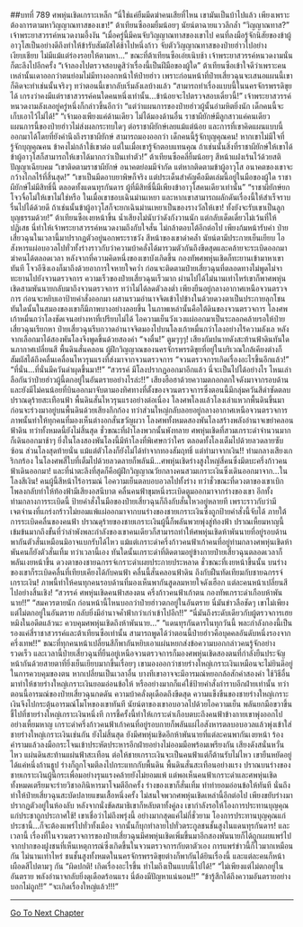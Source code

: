 ##บทที่ 789 ศพหุ่นเชิดเกราะเหล็ก
“นี่ใช่แค่ยืมมีดฆ่าคนเสียที่ไหน เขามันเป็นบ้าไปแล้ว เพียงเพราะต้องการตามหาวิญญาณทาสของเขา!” ต้าเทียนซืออมยิ้มน้อยๆ นัยน์ตาฉายแววลึกล้ำ
“วิญญาณทาส?” เจ้าพระยาสวรรค์หนวดงามอึ้งงัน
“เมื่อครู่นี้มีคนจับวิญญาณทาสของเขาไป คนที่ลงมือรู้จักนิสัยของข้าผู้อาวุโสเป็นอย่างดีถึงทำให้ข้ารับสัมผัสได้ช้าไปหนึ่งก้าว จับตัววิญญาณทาสของป๋ายฮ่าวไปอย่างเงียบเชียบ ไม่มีแม้แต่ร่องรอยให้ตามหา...” ขณะที่ต้าเทียนซือเอ่ยเนิบช้า เจ้าพระยาสวรรค์หนวดงามนั่นก็ตะลึงไปอีกครั้ง
“เจ้าลองไปตรวจสอบดูสิว่าเรื่องนี้เป็นฝีมือของผู้ใด” ต้าเทียนซือเข้าใจดีว่าเพราะคนเหล่านั้นเดาออกว่าตนย่อมไม่มีทางออกหน้าให้ป๋ายฮ่าว เพราะก่อนหน้าที่ป๋ายเสี่ยวฉุนจะเสนอแผนนี้เขาก็คิดจะทำเช่นนั้นจริงๆ ทว่าตอนนี้เขากลับเริ่มลังเลบ้างแล้ว
“สามารถทำเรื่องแบบนี้ในนครจักรพรรดิขุยได้ เกรงว่าคงมีแต่ราชาสวรรค์คนใดคนหนึ่งเท่านั้น...ข้าน้อยจะไปตรวจสอบเดี๋ยวนี้!”
เจ้าพระยาสวรรค์หนวดงามลังเลอยู่ครู่หนึ่งก็กล่าวขึ้นอีกว่า “แต่ว่าแผนการของป๋ายฮ่าวผู้นั้นอำมหิตยิ่งนัก เด็กคนนี้จะเก็บเอาไว้ไม่ได้!”
“เจ้ามองเพียงแค่ด้านเดียว ไม่ได้มองด้านอื่น ราชาผียักษ์มีลูกสาวแค่คนเดียว แผนการนี้ของป๋ายฮ่าวไม่ส่งผลกระทบใดๆ ต่อราชาผียักษ์เลยแม้แต่น้อย และการที่เขาคิดแผนแบบนี้ออกมาได้โดยที่ยังคำนึงถึงราชาผียักษ์ สามารถมองออกว่า เด็กคนนี้รู้จักบุญคุณคน!
หากเขาไม่มีใจที่รู้จักบุญคุณคน ข้าคงไม่กล้าใช้เขาต่อ แต่ในเมื่อเขารู้จักตอบแทนคุณ ถ้าเช่นนั้นสิ่งที่ราชาผียักษ์ให้เขาได้ ข้าผู้อาวุโสก็สามารถให้เขาได้มากกว่าเป็นเท่าตัว!” ต้าเทียนซือคลี่ยิ้มน้อยๆ สีหน้าแฝงเร้นไว้ด้วยสติปัญญาเฉียบคม
“เขาติดตามราชาผียักษ์ อนาคตย่อมมีจำกัด แต่หากติดตามข้าผู้อาวุโส อนาคตของเขาจะกว้างไกลไร้ที่สิ้นสุด!”
“เขาเป็นมีดอาบยาพิษก็จริง แต่ประเด็นสำคัญคือมีดเล่มนี้อยู่ในมือของผู้ใด ราชาผียักษ์ไม่มีสิทธิ์นี้ ตลอดทั้งแดนทุรกันดาร ผู้ที่มีสิทธิ์นี้มีเพียงข้าอาวุโสคนเดียวเท่านั้น”
“ราชาผียักษ์ยกโจวจื่อโม่ให้เขาไม่ใช่หรือ ในเมื่อเขาชอบเฉินม่านเหยา และหากเขาสามารถผลักดันเรื่องนี้ให้สำเร็จราบรื่นไปได้ด้วยดี ถ้าเช่นนั้นข้าผู้อาวุโสก็จะยกเฉินม่านเหยาเป็นของรางวัลให้เขา! ทั้งยังจะรับเขาเป็นลูกบุญธรรมด้วย!” ต้าเทียนซือเงยหน้าขึ้น น้ำเสียงไม่นับว่าดังกังวานนัก แต่กลับเด็ดเดี่ยวไม่เว้นที่ให้ปฏิเสธ นี่ทำให้เจ้าพระยาสวรรค์หนวดงามถึงกับใจสั่น ไม่กล้าตอบโต้อีกต่อไป เพียงก้มหน้ารับคำ
ป๋ายเสี่ยวฉุนในเวลานี้มาปรากฏตัวอยู่นอกพระราชวัง สีหน้าของเขาดำคล้ำ นัยน์ตามีประกายเย็นเยียบ ไอสังหารแผ่อบอวลไปทั่วทั้งร่างราวกับว่าความบ้าคลั่งได้มารวมตัวกันถึงขีดสุดและคล้ายจะระเบิดออกมาฆ่าคนได้ตลอดเวลา
หลังจากที่ความคิดหนึ่งของเขาบังเกิดขึ้น กองทัพศพหุ่นเชิดก็ทะยานเข้ามาหาเขาทันที โจวอีซิงเองก็มาถึงด้วยอาการใจหายใจคว่ำ ก่อนจะติดตามป๋ายเสี่ยวฉุนที่ตลอดทางไม่พูดไม่จาทะยานไปยังจวนตรวจการ
ความเร็วของป๋ายเสี่ยวฉุนเร็วมาก ผ่านไปได้ไม่นานเท่าไหร่เขาก็พาศพหุ่นเชิดสามพันนายกลับมาถึงจวนตรวจการ ทว่าไม่ได้ลดตัวลงต่ำ เพียงยืนอยู่กลางอากาศเหนือจวนตรวจการ ก่อนจะหยิบเอาป้ายคำสั่งออกมา ผสานรวมอำนาจจิตเข้าไปข้างในด้วยดวงตาเป็นประกายลุกโชน ทันใดนั้นในสมองของเขาก็มีภาพบางอย่างลอยขึ้น
ในภาพเหล่านั้นคือใต้ดินของจวนตรวจการ โลงศพเก้าหมื่นกว่าโลงชัดเจนอย่างหาที่เปรียบไม่ได้ ไอความเย็นวังเวงแผ่ออกมาเป็นระลอกคล้ายรอให้ป๋ายเสี่ยวฉุนเรียกหา
ป๋ายเสี่ยวฉุนรีบกวาดอำนาจจิตมองไปบนโลงเก้าหมื่นกว่าโลงอย่างไร้ความลังเล หลังจากเลือกมาได้สองพันโลงจึงพูดขึ้นด้วยสองคำ
“จงตื่น!”
ตูมๆๆๆ!
เสียงกัมปนาทดังสะท้านฟ้าดินทันใด นภากาศเปลี่ยนสี พื้นดินสั่นคลอน ผู้ฝึกวิญญาณของนครจักรพรรดิขุยที่อยู่ในบริเวณใกล้เคียงต่างก็สัมผัสได้ถึงคลื่นเคลื่อนไหวรุนแรงที่ส่งมาจากจวนตรวจการ
“จวนตรวจการเกิดเรื่องอะไรขึ้นอีกแล้ว!”
“ที่นั่น...ที่นั่นมีควันดำผุดขึ้นมา!!”
“สวรรค์ มีโลงปรากฏออกมาอีกแล้ว นี่จะเป็นไปได้อย่างไร ไหนเล่าลือกันว่าป๋ายฮ่าวผู้นี้ตกอยู่ในอันตรายอย่างไรล่ะ!!”
เสียงฮือฮาด้วยความตกอกตกใจดังมาจากรอบด้าน และยังมีไม่คนน้อยที่บินออกมาจับตามองทิศทางที่ตั้งของจวนตรวจการซึ่งตอนนี้มีกลุ่มควันสีดำซัดตลบ ปราณดุร้ายสะเทือนฟ้า
พื้นดินสั่นไหวรุนแรงอย่างต่อเนื่อง โลงศพโลงแล้วโลงเล่าแหวกพื้นดินขึ้นมา ก่อนจะร่วงมาอยู่บนพื้นดินด้วยเสียงกึกก้อง ทว่าส่วนใหญ่กลับลอยอยู่กลางอากาศเหนือจวนตรวจการ ภาพนั้นทำให้ทุกคนที่มองเห็นต่างอกสั่นขวัญผวา
โลงศพทั้งหมดสองพันโลงสร้างพลังอำนาจเขย่าคลอนฟ้าดิน ทว่าทั้งหมดนี้ยังไม่สิ้นสุด ชั่วขณะที่ฝาโลงพวกนั้นพังทลาย ศพหุ่นเชิดที่สวมเกราะดำจำนวนมากก็เดินออกมาช้าๆ
ยิ่งในโลงสองพันโลงนี้มีห้าโลงที่พิเศษกว่าใคร ตลอดทั้งโลงเต็มไปด้วยลวดลายซับซ้อน ส่วนโลงสุดท้ายนั่น แม้แต่ตัวโลงก็ยังไม่ได้ทำจากทองสัมฤทธิ์ แต่ทำมาจากเงิน!!
ท่ามกลางเสียงเกริกกร้อง ในโลงศพสี่ใบที่เต็มไปด้วยลวดลายก็พลันมี...ศพหุ่นเชิดร่างสูงใหญ่สี่คนซึ่งมีตบะครึ่งก้าวคนฟ้าเดินออกมา!
และที่น่าตะลึงที่สุดก็คือผู้ฝึกวิญญาณวัยกลางคนสวมเกราะเงินซึ่งเดินออกมาจาก...ในโลงสีเงิน!
คนผู้นี้สีหน้าไร้อารมณ์ ไอความเย็นตลบอบอวลไปทั้งร่าง ทว่าชั่วขณะที่ดวงตาของเขาเบิกโพลงกลับทำให้ท้องฟ้ามีเสียงอสนีบาต คลื่นคนฟ้าขุมหนึ่งระเบิดตูมออกมาจากร่างของเขา
อีกทั้งท่ามกลางการระเบิดนี้ ป้ายคำสั่งในมือของป๋ายเสี่ยวฉุนก็ถึงกับสั่นไหวอยู่หลายที เพราะราวกับว่ามีเจตจำนงที่แกร่งกร้าวไม่ยอมแพ้แผ่ออกมาจากบนร่างของชายเกราะเงินซึ่งถูกป้ายคำสั่งนี้จับได้
ภายใต้การระเบิดคลื่นของคนฟ้า ปราณดุร้ายของชายเกราะเงินผู้นี้ก็พลันพวยพุ่งสู่ท้องฟ้า ปราณเหี้ยมหาญนี้เข้มข้นมากถึงขั้นที่ว่าลำพังพละกำลังของเขาคนเดียวก็สามารถทำให้ศพหุ่นเชิดห้าพันนายที่อยู่รอบด้านพากันตัวสั่นเหมือนมิอาจแบกรับได้ไหว
แม้แต่เกราะดำครึ่งก้าวคนฟ้าเก้าคนที่อยู่ท่ามกลางศพหุ่นเชิดห้าพันคนก็ยังตัวสั่นเทิ้ม ทว่าเวลานี้เอง ทันใดนั้นเกราะดำที่ติดตามอยู่ข้างกายป๋ายเสี่ยวฉุนตลอดเวลาก็พลันเงยหน้าขึ้น
ดวงตาของชายฉกรรจ์เกราะดำเผยประกายประหลาด ชั่วขณะที่เงยหน้าขึ้นนั้น บนร่างของเขาก็ระเบิดคลื่นที่เทียบเคียงได้กับคนฟ้า คลื่นนี้สั่นคลอนฟ้าดิน ถึงกับฝืนทัดเทียมกับชายฉกรรจ์เกราะเงิน!
ภาพนี้ทำให้คนทุกคนรอบด้านที่มองเห็นพากันสูดลมหายใจดังเฮือก แต่ละคนหน้าเปลี่ยนสีไปอย่างสิ้นเชิง!
“สวรรค์ ศพหุ่นเชิดคนฟ้าสองตน ครึ่งก้าวคนฟ้าเก้าตน กองทัพเกราะดำเกือบห้าพันนาย!!”
“สมควรตายนัก ก่อนหน้านี้ไหนบอกว่าป๋ายฮ่าวตกอยู่ในอันตราย นี่มันข่าวลือชัดๆ เขาไม่เพียงแต่ไม่ตกอยู่ในอันตราย กลับยิ่งมีอำนาจค้ำฟ้ากว่าเก่าเข้าไปอีก!!”
“นี่มันถึงระดับเดียวกับผู้ตรวจการเฮยหมิงในอดีตแล้วนะ ควบคุมศพหุ่นเชิดถึงห้าพันนาย...”
“แดนทุรกันดารในทุกวันนี้ พละกำลังกองนี้เป็นรองแค่สี่ราชาสวรรค์และต้าเทียนซือเท่านั้น สามารถพูดได้ว่าตอนนี้ป๋ายฮ่าวคือบุคคลอันดับหนึ่งรองจากครึ่งเทพ!!”
ขณะที่ทุกคนหน้าเปลี่ยนสีก็พากันหยิบเอาแผ่นหยกส่งข้อความบอกกล่าวคนรู้จักอย่างรวดเร็ว และเวลานี้ป๋ายเสี่ยวฉุนที่ยืนอยู่เหนือจวนตรวจการก็มองศพหุ่นเชิดสองตนที่กำลังยืนประจัญหน้ากันด้วยสายตาที่ยิ่งเย็นเยียบมากขึ้นเรื่อยๆ เขามองออกว่าชายร่างใหญ่เกราะเงินเหมือนจะไม่ยินดีอยู่ในการควบคุมของตน หากเปลี่ยนเป็นเวลาอื่น บางทีเขาอาจจะมีอารมณ์หยอกล้อสักคำสองคำ ใช้วิธีอื่นมาทำให้ชายร่างใหญ่เกราะเงินยอมอ่อนข้อให้ หรืออย่างมากก็แค่ใช้ป้ายคำสั่งกำราบอีกฝ่ายเท่านั้น
ทว่าตอนนี้อารมณ์ของป๋ายเสี่ยวฉุนกดดัน ความบ้าคลั่งดุเดือดถึงขีดสุด ความแข็งขืนของชายร่างใหญ่เกราะเงินจึงไปกระตุ้นอารมณ์โมโหของเขาทันที นัยน์ตาของเขาอบอวลไปด้วยไอความเย็น พลันยกมือขวาขึ้นชี้ไปที่ชายร่างใหญ่เกราะเงินหนึ่งที
การชี้ครั้งนี้ทำให้เกราะดำเกือบตบะถึงคนฟ้าข้างกายเขาพุ่งออกไปอย่างเหี้ยมหาญ เกราะดำครึ่งก้าวคนฟ้าเก้าคนที่อยู่รอบกายก็พลันแผ่ไอสังหารตลบอบอวลแล้วพุ่งเข้าใส่ชายร่างใหญ่เกราะเงินเช่นกัน
ยังไม่สิ้นสุด ยังมีศพหุ่นเชิดอีกห้าพันนายที่แต่ละคนพากันเงยหน้า ร้องคำรามแล้วลงมือกระโจนเข้าประหัตประหารอีกฝ่ายอย่างไม่ออมมือพร้อมเพรียงกัน
เสียงดังสนั่นหวั่นไหว แผ่นดินสะท้านแผ่นฟ้าสะเทือน ต่อให้ชายเกราะเงินจะเป็นคนฟ้าแต่ก็ต้านรับไม่ไหว เขายืนหยัดอยู่ได้แค่หนึ่งก้านธูป ร่างก็ถูกโจมตีลงไปกระแทกกับพื้นดิน พื้นดินสั่นสะเทือนอย่างแรง ปราณบนร่างของชายเกราะเงินผู้นี้กระเพื่อมอย่างรุนแรงคล้ายยังไม่ยอมแพ้ แต่พอเห็นคนฟ้าเกราะดำและศพหุ่นเชิดทั้งหมดเตรียมจะร่ายวิชาอภินิหารมาโจมตีอีกครั้ง ร่างของเขาก็สั่นเทิ้ม ทำท่ายอมอ่อนข้อให้ทันที
นั่นถึงทำให้ป๋ายเสี่ยวฉุนสะบัดปลายแขนเสื้อหนึ่งครั้ง ไม่สนใจพวกศพหุ่นเชิดเหล่านี้อีกต่อไป เพียงขยับร่างมาปรากฏตัวอยู่ในห้องลับ หลังจากนั่งขัดสมาธิเขาก็หลับตาทั้งคู่ลง
เขากำลังรอให้โองการประทานบุญคุณแก่ประชาถูกประกาศใช้!
เขาเชื่อว่าไม่ถึงพรุ่งนี้ อย่างมากสุดแค่ไม่กี่ชั่วยาม โองการประทานบุญคุณแก่ประชานี้...ก็จะต้องแพร่ไปทั่วทั้งเมือง จากนั้นก็บุกทำลายไปทั่วตระกูลชนชั้นสูงในแดนทุรกันดาร!
และเวลานี้ เรื่องที่ในจวนตรวจการของป๋ายเสี่ยวฉุนมีศพหุ่นเชิดเพิ่มขึ้นมาอีกสองพันนายก็ได้ถูกเผยแพร่ไปจากปากของฝูงชนที่เห็นเหตุการณ์ซึ่งเกิดขึ้นในจวนตรวจการกับตาตัวเอง การแพร่ข่าวนี้ก็ไวมากเหมือนกัน ไม่นานเท่าไหร่ ชนชั้นสูงทั้งหมดในนครจักรพรรดิขุยต่างก็พากันได้ยินเรื่องนี้ และแต่ละคนก็หน้าเผือดสีไปตามๆ กัน
“ผิดปกติ! เกิดเรื่องอะไรขึ้น ทำไมถึงเป็นแบบนี้ไปได้!”
“ไม่เพียงแต่ไม่ตกอยู่ในอันตราย พลังอำนาจกลับยิ่งดุเดือดร้อนแรง นี่ต้องมีปัญหาแน่นอน!!”
“ข้ารู้สึกได้ถึงความอันตรายอย่างบอกไม่ถูก!!”
“จะเกิดเรื่องใหญ่แล้ว!!!”

------


[Go To Next Chapter]( ./227.md)